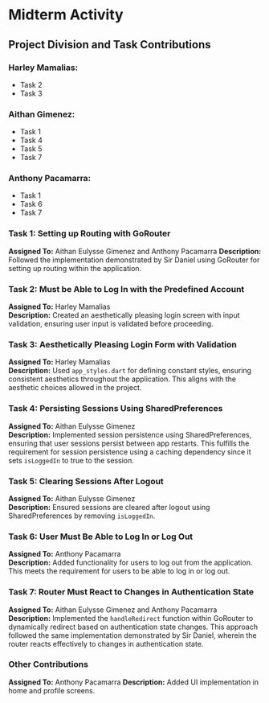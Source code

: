 # Midterm Activity

## Project Division and Task Contributions

### Harley Mamalias:

- Task 2
- Task 3

### Aithan Gimenez:

- Task 1
- Task 4
- Task 5
- Task 7

### Anthony Pacamarra:

- Task 1
- Task 6
- Task 7

### Task 1: Setting up Routing with GoRouter
**Assigned To:** Aithan Eulysse Gimenez and Anthony Pacamarra
**Description:** Followed the implementation demonstrated by Sir Daniel using GoRouter for setting up routing within the application.

### Task 2: Must be Able to Log In with the Predefined Account
**Assigned To:** Harley Mamalias  
**Description:** Created an aesthetically pleasing login screen with input validation, ensuring user input is validated before proceeding.

### Task 3: Aesthetically Pleasing Login Form with Validation
**Assigned To:** Harley Mamalias  
**Description:** Used `app_styles.dart` for defining constant styles, ensuring consistent aesthetics throughout the application. This aligns with the aesthetic choices allowed in the project.

### Task 4: Persisting Sessions Using SharedPreferences
**Assigned To:** Aithan Eulysse Gimenez  
**Description:** Implemented session persistence using SharedPreferences, ensuring that user sessions persist between app restarts. This fulfills the requirement for session persistence using a caching dependency since it sets `isLoggedIn` to true to the session.

### Task 5: Clearing Sessions After Logout
**Assigned To:** Aithan Eulysse Gimenez  
**Description:** Ensured sessions are cleared after logout using SharedPreferences by removing `isLoggedIn`.

### Task 6: User Must Be Able to Log In or Log Out
**Assigned To:** Anthony Pacamarra  
**Description:** Added functionality for users to log out from the application. This meets the requirement for users to be able to log in or log out.

### Task 7: Router Must React to Changes in Authentication State
**Assigned To:** Aithan Eulysse Gimenez and Anthony Pacamarra  
**Description:** Implemented the `handleRedirect` function within GoRouter to dynamically redirect based on authentication state changes. This approach followed the same implementation demonstrated by Sir Daniel, wherein the router reacts effectively to changes in authentication state.

### Other Contributions
**Assigned To:** Anthony Pacamarra
**Description:** Added UI implementation in home and profile screens.
